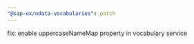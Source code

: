 ```yaml
---
"@sap-ux/odata-vocabularies": patch
---
```


fix: enable uppercaseNameMap property in vocabulary service
